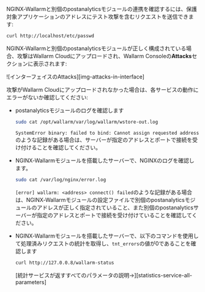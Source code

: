 NGINX‑Wallarmと別個のpostanalyticsモジュールの連携を確認するには、保護対象アプリケーションのアドレスにテスト攻撃を含むリクエストを送信できます:

```bash
curl http://localhost/etc/passwd
```

NGINX‑Wallarmと別個のpostanalyticsモジュールが正しく構成されている場合、攻撃はWallarm Cloudにアップロードされ、Wallarm Consoleの**Attacks**セクションに表示されます:

![インターフェイスのAttacks][img-attacks-in-interface]

攻撃がWallarm Cloudにアップロードされなかった場合は、各サービスの動作にエラーがないか確認してください:

* postanalyticsモジュールのログを確認します

    ```bash
    sudo cat /opt/wallarm/var/log/wallarm/wstore-out.log
    ```

    `SystemError binary: failed to bind: Cannot assign requested address`のような記録がある場合は、サーバーが指定のアドレスとポートで接続を受け付けることを確認してください。
* NGINX‑Wallarmモジュールを搭載したサーバーで、NGINXのログを確認します。

    ```bash
    sudo cat /var/log/nginx/error.log
    ```

    `[error] wallarm: <address> connect() failed`のような記録がある場合は、NGINX‑Wallarmモジュールの設定ファイルで別個のpostanalyticsモジュールのアドレスが正しく指定されていること、また別個のpostanalyticsサーバーが指定のアドレスとポートで接続を受け付けていることを確認してください。
* NGINX‑Wallarmモジュールを搭載したサーバーで、以下のコマンドを使用して処理済みリクエストの統計を取得し、`tnt_errors`の値が0であることを確認します

    ```bash
    curl http://127.0.0.8/wallarm-status
    ```

    [統計サービスが返すすべてのパラメータの説明→][statistics-service-all-parameters]